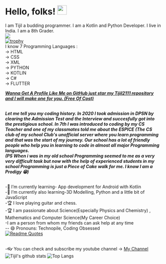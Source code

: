 # Hello, folks! <img src="https://raw.githubusercontent.com/MartinHeinz/MartinHeinz/master/wave.gif" width="30px">
I am Tijil a budding programmer. I am a Kotlin and Python Developer. I live in India. I am a 8th Grader. 
<br> ![](https://komarev.com/ghpvc/?username=Tijil2111&color=green)
<br> [![trophy](https://github-profile-trophy.vercel.app/?username=Tijil2111&theme=onedark)](https://github.com/ryo-ma/github-profile-trophy)
<br>I know 7 Programming Languages :
<br> -> HTML 
<br> -> CSS
<br> -> XML
<br> -> PYTHON
<br> -> KOTLIN
<br> -> C#
<br> -> FLUTTER

<b><I><U>Wanna Get A Profile Like Me on GitHub just star my  Tijil2111 repository and I will make one for you. (Free Of Cost)</b></I></U>

<br> <b><I>Let me tell you my coding history. In 2020 I took admission in DPSN by clearing the Admission Test and the Interview and succesfully got into the prestigious school. 
In 7th I was introduced to coding by my CS Teacher and one of my classmates told me about the ESPICE (The CS club of my school Club's unofficial server where you learn programming and that was the start of my journey. Our school has a lot of friendly people who help you in learning to code in almost all major Programming languages. 
<br>(PS When i was in my old school Programming seemed to me as a very very difficult task but now with the help of experienced students in my school Programming is just a Piece of Cake walk for me.  I know I am a Prodigy 😁)</b></I>


<br> -🌱 I’m currently learning- App development for Android with Kotlin 
<br> -🌱 I’m currently also learning-3D Modelling, Python and a little bit of JavaScript 
<br> -🏆 I love playing guitar and chess. 
<br> -🏆 I am passionate about Science(Especially Physics and Chemistry) , Mathematics and Computer Science(My Career Choice)
<br> -I am a person  from whom my friends can ask help at any time 
<br> -- 😄 Pronouns: Technopile, Coding Obsessed
<br>  [![Readme Quotes](https://quotes-github-readme.vercel.app/api?type=horizontal)](https://github.com/piyushsuthar/github-readme-quotes)

<br> -👓 You can check and subscribe my youtube channel -> <a href="https://www.youtube.com/channel/UC-BQdiPl1XQFxdzq63S4v6Q"> My Channel </a>
<br> ![Tijil's github stats](https://github-readme-stats.vercel.app/api?username=Tijil2111&show_icons=true&theme=onedark) ![Top Langs](https://github-readme-stats.vercel.app/api/top-langs/?username=Tijil2111&layout=compact&theme=onedark)



<!--
**Tijil2111/Tijil2111** is a ✨ _special_ ✨ repository because its `README.md` (this file) appears on your GitHub profile.

Here are some ideas to get you started:

- 🔭 I’m currently working on ...
- 🌱 I’m currently learning ...
- 👯 I’m looking to collaborate on ...
- 🤔 I’m looking for help with ...
- 💬 Ask me about ...
- 📫 How to reach me: ...
- 😄 Pronouns: ...
- ⚡ Fun fact: ...
-->
